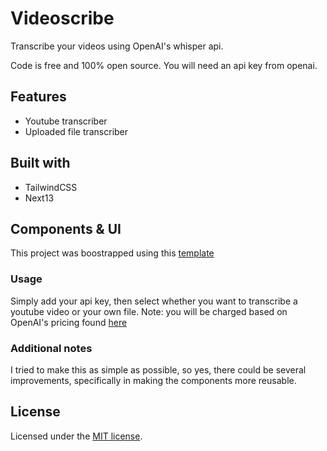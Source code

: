 # Videoscribe

Transcribe your videos using OpenAI's whisper api.

Code is free and 100% open source. You will need an api key from openai.

## Features

- Youtube transcriber
- Uploaded file transcriber

## Built with

- TailwindCSS
- Next13

## Components & UI

This project was boostrapped using this [template](https://ui.shadcn.com/)

### Usage

Simply add your api key, then select whether you want to transcribe a youtube video or your own file. Note: you will be charged based on OpenAI's pricing found [here](https://openai.com/pricing)

### Additional notes

I tried to make this as simple as possible, so yes, there could be several improvements, specifically in making the components more reusable.

## License

Licensed under the [MIT license](https://github.com/shadcn/ui/blob/main/LICENSE.md).
